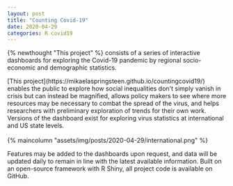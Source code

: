 ```yaml
---
layout: post
title: "Counting Covid-19"
date: 2020-04-29
categories: R covid19
---
```


{% newthought "This project" %} consists of a series of interactive dashboards for exploring the Covid-19 pandemic by regional socio-economic and demographic statistics.

<!--more--> [This project](https://mikaelaspringsteen.github.io/countingcovid19/) enables the public to explore how social inequalities don't simply vanish in crisis but can instead be magnified, allows policy makers to see where more resources may be necessary to combat the spread of the virus, and helps researchers with preliminary exploration of trends for their own work. Versions of the dashboard exist for exploring virus statistics at international and US state levels.
<br/>
<br/>
{% maincolumn "assets/img/posts/2020-04-29/international.png" %}

Features may be added to the dashboards upon request, and data will be updated daily to remain in line with the latest  available information. Built on an open-source framework with R Shiny, all project code is available on GitHub.
